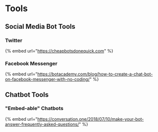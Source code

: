 # Tools

## Social Media Bot Tools

### Twitter 

{% embed url="https://cheapbotsdonequick.com" %}

### Facebook Messenger 

{% embed url="https://botacademy.com/blog/how-to-create-a-chat-bot-on-facebook-messenger-with-no-coding/" %}

## Chatbot Tools

### "Embed-able" Chatbots

{% embed url="https://conversation.one/2018/07/10/make-your-bot-answer-frequently-asked-questions/" %}

